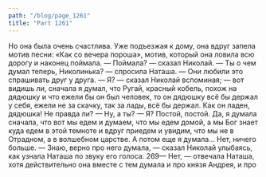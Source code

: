 ```yaml
---
path: "/blog/page_1261"
title: "Part 1261"
---
```


Но она была очень счастлива. Уже подъезжая к дому, она вдруг запела мотив песни: «Как со вечера пороша», мотив, который она ловила всю дорогу и наконец поймала.
— Поймала? — сказал Николай.
— Ты о чем думал теперь, Николинька? — спросила Наташа. — Они любили это спрашивать друг у друга.
— Я? — сказал Николай вспоминая; — вот видишь ли, сначала я думал, что Ругай, красный кобель, похож на дядюшку и что ежели бы он был человек, то он дядюшку всё бы держал у себя, ежели не за скачку, так за лады, всё бы держал. Как он ладен, дядюшка! Не правда ли? — Ну, а ты?
— Я? Постой, постой. Да, я думала сначала, что вот мы едем и думаем, что мы едем домой, а мы Бог знает куда едем в этой темноте и вдруг приедем и увидим, что мы не в Отрадном, а в волшебном царстве. А потом еще я думала... Нет, ничего больше.
— Знаю, верно про него думала, — сказал Николай улыбаясь, как узнала Наташа по звуку его голоса.
269— Нет, — отвечала Наташа, хотя действительно она вместе с тем думала и про князя Андрея, и про
